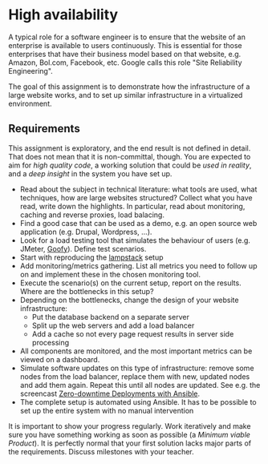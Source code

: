 # High availability

A typical role for a software engineer is to ensure that the website of an enterprise is available to users continuously. This is essential for those enterprises that have their business model based on that website, e.g. Amazon, Bol.com, Facebook, etc. Google calls this role "Site Reliability Engineering".

The goal of this assignment is to demonstrate how the infrastructure of a large website works, and to set up similar infrastructure in a virtualized environment.

## Requirements

This assignment is exploratory, and the end result is not defined in detail. That does not mean that it is non-committal, though. You are expected to aim for *high quality code*, a working solution that could be *used in reality*, and a *deep insight* in the system you have set up.

- Read about the subject in technical literature: what tools are used, what techniques, how are large websites structured? Collect what you have read, write down the highlights. In particular, read about monitoring, caching and reverse proxies, load balacing.
- Find a good case that can be used as a demo, e.g. an open source web application (e.g. Drupal, Wordpress, ...).
- Look for a load testing tool that simulates the behaviour of users (e.g. JMeter, [Goofy]()). Define test scenarios.
- Start with reproducing the [lampstack](https://github.com/bertvv/lampstack) setup
- Add monitoring/metrics gathering. List all metrics you need to follow up on and implement these in the chosen monitoring tool.
- Execute the scenario(s) on the current setup, report on the results. Where are the bottlenecks in this setup?
- Depending on the bottlenecks, change the design of your website infrastructure:
    - Put the database backend on a separate server
    - Split up the web servers and add a load balancer
    - Add a cache so not every page request results in server side processing
- All components are monitored, and the most important metrics can be viewed on a dashboard.
- Simulate software updates on this type of infrastructure: remove some nodes from the load balancer, replace them with new, updated nodes and add them again. Repeat this until all nodes are updated. See e.g. the screencast [Zero-downtime Deployments with Ansible](https://sysadmincasts.com/episodes/47-zero-downtime-deployments-with-ansible-part-4-4).
- The complete setup is automated using Ansible. It has to be possible to set up the entire system with no manual intervention

It is important to show your progress regularly. Work iteratively and make sure you have something working as soon as possible (a *Minimum viable Product*). It is perfectly normal that your first solution lacks major parts of the requirements. Discuss milestones with your teacher.

